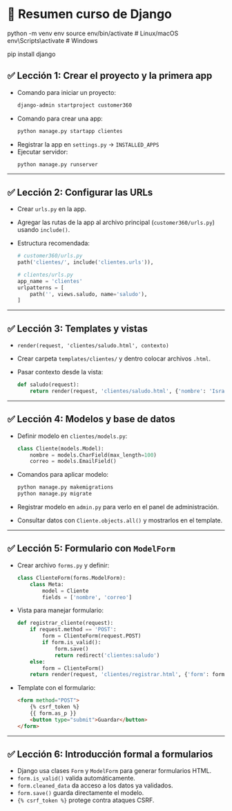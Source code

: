 
# 🧾 Resumen curso de Django

python -m venv env
source env/bin/activate       # Linux/macOS
env\Scripts\activate          # Windows

pip install django


## ✅ Lección 1: Crear el proyecto y la primera app

- Comando para iniciar un proyecto:
  ```bash
  django-admin startproject customer360
  ```
- Comando para crear una app:
  ```bash
  python manage.py startapp clientes
  ```
- Registrar la app en `settings.py` → `INSTALLED_APPS`
- Ejecutar servidor:
  ```bash
  python manage.py runserver
  ```

---

## ✅ Lección 2: Configurar las URLs

- Crear `urls.py` en la app.
- Agregar las rutas de la app al archivo principal (`customer360/urls.py`) usando `include()`.
- Estructura recomendada:

  ```python
  # customer360/urls.py
  path('clientes/', include('clientes.urls')),
  ```

  ```python
  # clientes/urls.py
  app_name = 'clientes'
  urlpatterns = [
      path('', views.saludo, name='saludo'),
  ]
  ```

---

## ✅ Lección 3: Templates y vistas

- `render(request, 'clientes/saludo.html', contexto)`
- Crear carpeta `templates/clientes/` y dentro colocar archivos `.html`.
- Pasar contexto desde la vista:

  ```python
  def saludo(request):
      return render(request, 'clientes/saludo.html', {'nombre': 'Israel'})
  ```

---

## ✅ Lección 4: Modelos y base de datos

- Definir modelo en `clientes/models.py`:

  ```python
  class Cliente(models.Model):
      nombre = models.CharField(max_length=100)
      correo = models.EmailField()
  ```

- Comandos para aplicar modelo:
  ```bash
  python manage.py makemigrations
  python manage.py migrate
  ```

- Registrar modelo en `admin.py` para verlo en el panel de administración.
- Consultar datos con `Cliente.objects.all()` y mostrarlos en el template.

---

## ✅ Lección 5: Formulario con `ModelForm`

- Crear archivo `forms.py` y definir:

  ```python
  class ClienteForm(forms.ModelForm):
      class Meta:
          model = Cliente
          fields = ['nombre', 'correo']
  ```

- Vista para manejar formulario:

  ```python
  def registrar_cliente(request):
      if request.method == 'POST':
          form = ClienteForm(request.POST)
          if form.is_valid():
              form.save()
              return redirect('clientes:saludo')
      else:
          form = ClienteForm()
      return render(request, 'clientes/registrar.html', {'form': form})
  ```

- Template con el formulario:

  ```html
  <form method="POST">
      {% csrf_token %}
      {{ form.as_p }}
      <button type="submit">Guardar</button>
  </form>
  ```

---

## ✅ Lección 6: Introducción formal a formularios

- Django usa clases `Form` y `ModelForm` para generar formularios HTML.
- `form.is_valid()` valida automáticamente.
- `form.cleaned_data` da acceso a los datos ya validados.
- `form.save()` guarda directamente el modelo.
- `{% csrf_token %}` protege contra ataques CSRF.